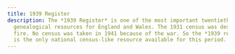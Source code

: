 ```yaml
---
title: 1939 Register
description: The *1939 Register* is one of the most important twentieth century
  genealogical resources for England and Wales. The 1931 census was destroyed by
  fire. No census was taken in 1941 because of the war. So the *1939 register*
  is the only national census-like resource available for this period.
---
```

